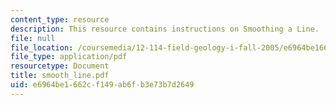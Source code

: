 ```yaml
---
content_type: resource
description: This resource contains instructions on Smoothing a Line.
file: null
file_location: /coursemedia/12-114-field-geology-i-fall-2005/e6964be1662cf149ab6fb3e73b7d2649_smooth_line.pdf
file_type: application/pdf
resourcetype: Document
title: smooth_line.pdf
uid: e6964be1-662c-f149-ab6f-b3e73b7d2649
---
```

